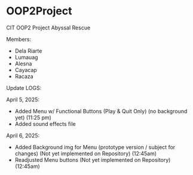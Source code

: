 # OOP2Project
CIT OOP2 Project 
Abyssal Rescue

Members:
- Dela Riarte
- Lumauag
- Alesna
- Cayacap
- Racaza

Update LOGS:

April 5, 2025:
- Added Menu w/ Functional Buttons (Play & Quit Only) (no background yet) (11:25 pm)
- Added sound effects file

April 6, 2025:
- Added Background img for Menu (prototype version / subject for changes) (Not yet implemented on Repository) (12:45am)
- Readjusted Menu buttons (Not yet implemented on Repository) (12:45am)
